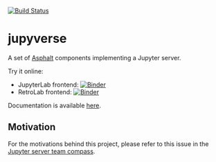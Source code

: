 [![Build Status](https://github.com/jupyter-server/jupyverse/workflows/CI/badge.svg)](https://github.com/jupyter-server/jupyverse/actions)

# jupyverse

A set of [Asphalt](https://asphalt.readthedocs.io) components implementing a Jupyter server.

Try it online:
- JupyterLab frontend: [![Binder](https://mybinder.org/badge_logo.svg)](https://mybinder.org/v2/gh/jupyter-server/jupyverse/HEAD?urlpath=jupyverse-jlab)
- RetroLab frontend: [![Binder](https://mybinder.org/badge_logo.svg)](https://mybinder.org/v2/gh/jupyter-server/jupyverse/HEAD?urlpath=jupyverse-rlab)

Documentation is available [here](https://davidbrochart.github.io/jupyverse).

## Motivation

For the motivations behind this project, please refer to this issue in the
[Jupyter server team compass](https://github.com/jupyter-server/team-compass/issues/11).
